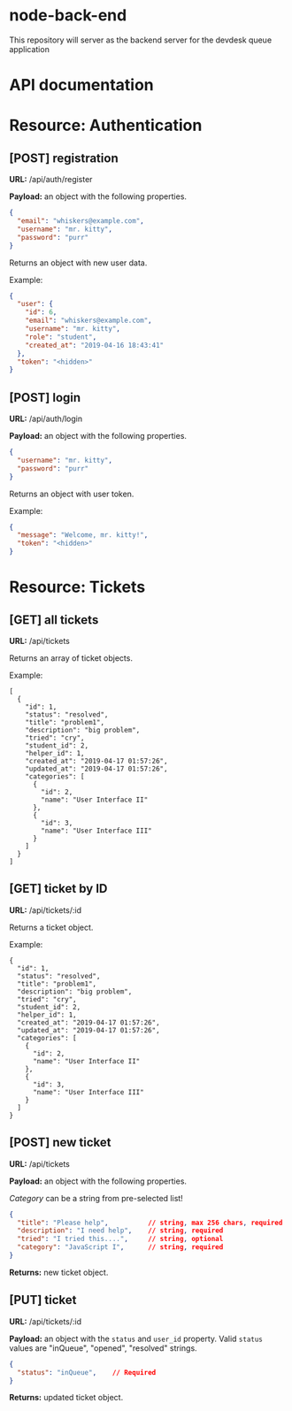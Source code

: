 # node-back-end
This repository will server as the backend server for the devdesk queue application

# API documentation

# Resource: Authentication

## [POST] registration

**URL:** /api/auth/register

**Payload:** an object with the following properties.

```json
{
  "email": "whiskers@example.com",
  "username": "mr. kitty",
  "password": "purr"
}
```

Returns an object with new user data.

Example:

```json
{
  "user": {
    "id": 6,
    "email": "whiskers@example.com",
    "username": "mr. kitty",
    "role": "student",
    "created_at": "2019-04-16 18:43:41"
  },
  "token": "<hidden>"
}
```

## [POST] login

**URL:** /api/auth/login

**Payload:** an object with the following properties.

```json
{
  "username": "mr. kitty",
  "password": "purr"
}
```

Returns an object with user token.

Example:

```json
{
  "message": "Welcome, mr. kitty!",
  "token": "<hidden>"
}
```

# Resource: Tickets

## [GET] all tickets

**URL:** /api/tickets

Returns an array of ticket objects.

Example:

```
[
  {
    "id": 1,
    "status": "resolved",
    "title": "problem1",
    "description": "big problem",
    "tried": "cry",
    "student_id": 2,
    "helper_id": 1,
    "created_at": "2019-04-17 01:57:26",
    "updated_at": "2019-04-17 01:57:26",
    "categories": [
      {
        "id": 2,
        "name": "User Interface II"
      },
      {
        "id": 3,
        "name": "User Interface III"
      }
    ]
  }
]
```

## [GET] ticket by ID

**URL:** /api/tickets/:id

Returns a ticket object.

Example:

```
{
  "id": 1,
  "status": "resolved",
  "title": "problem1",
  "description": "big problem",
  "tried": "cry",
  "student_id": 2,
  "helper_id": 1,
  "created_at": "2019-04-17 01:57:26",
  "updated_at": "2019-04-17 01:57:26",
  "categories": [
    {
      "id": 2,
      "name": "User Interface II"
    },
    {
      "id": 3,
      "name": "User Interface III"
    }
  ]
}
```

## [POST] new ticket

**URL:** /api/tickets

**Payload:** an object with the following properties.

*Category* can be a string from pre-selected list!

```json
{
  "title": "Please help",          // string, max 256 chars, required
  "description": "I need help",    // string, required
  "tried": "I tried this....",     // string, optional
  "category": "JavaScript I",      // string, required
}
```

**Returns:** new ticket object.

## [PUT] ticket

**URL:** /api/tickets/:id

**Payload:** an object with the `status` and `user_id` property.
Valid `status` values are "inQueue", "opened", "resolved" strings.

```json
{
  "status": "inQueue",    // Required
}
```

**Returns:** updated ticket object.
